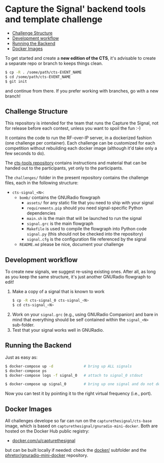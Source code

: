 # Capture the Signal' backend tools and template challenge

- [Challenge Structure](#challenge-structure)
- [Development workflow](#development-workflow)
- [Running the Backend](#running-the-backend)
- [Docker Images](#docker-images)

To get started and create a **new edition of the CTS**, it's advisable to
create a separate repo or branch to keeps things clean.

```bash
$ cp -R . /some/path/cts-EVENT_NAME
$ cd /some/path/cts-EVENT_NAME
$ git init
```

and continue from there. If you prefer working with branches, go with a new
branch!

## Challenge Structure

This repository is intended for the team that runs the Capture the Signal, not
for release before each contest, unless you want to spoil the fun :-)

It contains the code to run the RF-over-IP server, in a dockerized fashion (one
challenge per container). Each challenge can be customized for each competition
without rebuilding each docker image (although it'd take only a few seconds to
do).

The [cts-tools repository](https://github.com/capturethesignal/cts-tools)
contains instructions and material that can be handed out to the participants,
yet only to the participants.

The `challenges/` folder in the present repository contains the challenge
files, each in the following structure:

* `cts-signal_<N>`:
  - `bomb/` contains the GNURadio flowgraph
    + `assets/` for any static file that you need to ship with your signal
    + `requirements.pip` should you need signal-specific Python dependencies
    + `main.sh` is the main that will be launched to run the signal
    + `signal.grc` is the main flowgraph
    + `Makefile` is used to compile the flowgraph into Python code `signal.py` (this should not be checked into the repository)
    + `signal.cfg` is the configuration file referenced by the signal
  - `README.md` please be nice, document your challenge

## Development workflow
To create new signals, we suggest re-using existing ones. After all, as long as
you keep the same structure, it's just another GNURadio flowgraph to edit!

1. Make a copy of a signal that is known to work
    ```bash
    $ cp -R cts-signal_0 cts-signal_<N>
    $ cd cts-signal_<N>
    ```
2. Work on your `signal.grc` (e.g., using GNURadio Companion) and bare in mind
   that everything should be self contained within the `signal_<N>` sub-folder.
3. Test that your signal works well in GNURadio.

## Running the Backend
Just as easy as:

```bash
$ docker-compose up -d              # bring up ALL signals
$ docker-compose ps
$ docker-compose logs -f signal_0   # attach to signal_0 stdout

$ docker-compose up signal_0        # bring up one signal and do not detach

```

Now you can test it by pointing it to the right virtual frequency (i.e., port).

## Docker Images
All challenges develope so far can run on the `capturethesignal/cts-base`
image, which is based on `capturethesignal/gnuradio-mini-docker`. Both are
hosted on the Docker Hub public registry:

  * [docker.com/u/capturethesignal](https://hub.docker.com/u/capturethesignal)

but can be built locally if needed: check the [docker/](docker/) subfolder and the [phretor/gnuradio-mini-docker](https://github.com/phretor/gnuradio-mini-docker) repository.
